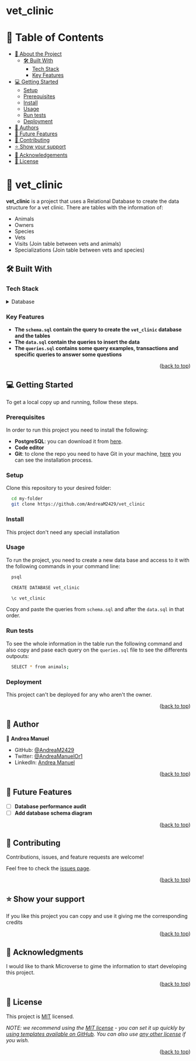 # vet_clinic

<a name="readme-top"></a>

# 📗 Table of Contents

- [📖 About the Project](#about-project)
  - [🛠 Built With](#built-with)
    - [Tech Stack](#tech-stack)
    - [Key Features](#key-features)
- [💻 Getting Started](#getting-started)
  - [Setup](#setup)
  - [Prerequisites](#prerequisites)
  - [Install](#install)
  - [Usage](#usage)
  - [Run tests](#run-tests)
  - [Deployment](#triangular_flag_on_post-deployment)
- [👥 Authors](#authors)
- [🔭 Future Features](#future-features)
- [🤝 Contributing](#contributing)
- [⭐️ Show your support](#support)
- [🙏 Acknowledgements](#acknowledgements)
- [📝 License](#license)

<!-- PROJECT DESCRIPTION -->

# 📖 vet_clinic <a name="about-project"></a>

**vet_clinic** is a project that uses a Relational Database to create the data structure for a vet clinic. There are tables with the information of:

- Animals
- Owners
- Species
- Vets
- Visits (Join table between vets and animals)
- Specializations (Join table between vets and species)

## 🛠 Built With <a name="built-with"></a>

### Tech Stack <a name="tech-stack"></a>

<details>
<summary>Database</summary>
  <ul>
    <li><a href="https://www.postgresql.org/">PostgreSQL</a></li>
  </ul>
</details>

<!-- Features -->

### Key Features <a name="key-features"></a>

- **The `schema.sql` contain the query to create the `vet_clinic` database and the tables**
- **The `data.sql` contain the queries to insert the data**
- **The `queries.sql` contains some query examples, transactions and specific queries to answer some questions**

<p align="right">(<a href="#readme-top">back to top</a>)</p>

<!-- GETTING STARTED -->

## 💻 Getting Started <a name="getting-started"></a>


To get a local copy up and running, follow these steps.

### Prerequisites

In order to run this project you need to install the following:

- **PostgreSQL**: you can download it from [here](https://www.postgresql.org/download/).
- **Code editor**
- **Git**: to clone the repo you need to have Git in your machine, [here](https://git-scm.com/book/es/v2/Inicio---Sobre-el-Control-de-Versiones-Instalaci%C3%B3n-de-Git) you can see the installation process.

### Setup

Clone this repository to your desired folder:

```sh
  cd my-folder
  git clone https://github.com/AndreaM2429/vet_clinic
```

### Install

This project don't need any speciall installation

### Usage

To run the project, you need to create a new data base and access to it with the following commands in your command line:

```sh
  psql
```
```sh
  CREATE DATABASE vet_clinic
```
```sh
  \c vet_clinic
```

Copy and paste the queries from `schema.sql` and after the `data.sql` in that order.

### Run tests

To see the whole information in the table run the following command and also copy and pase each query on the `queries.sql` file to see the differents outpouts:

```sh
  SELECT * from animals;
```

### Deployment

This project can't be deployed for any who aren't the owner.

<p align="right">(<a href="#readme-top">back to top</a>)</p>

<!-- AUTHORS -->

## 👥 Author <a name="authors"></a>

👤 **Andrea Manuel**

- GitHub: [@AndreaM2429](https://github.com/AndreaM2429)
- Twitter: [@AndreaManuelOr1](https://twitter.com/AndreaManuelOr1)
- LinkedIn: [Andrea Manuel](https://www.linkedin.com/in/andreamanuel24/)

<p align="right">(<a href="#readme-top">back to top</a>)</p>

<!-- FUTURE FEATURES -->

## 🔭 Future Features <a name="future-features"></a>

- [ ] **Database performance audit**
- [ ] **Add database schema diagram**

<p align="right">(<a href="#readme-top">back to top</a>)</p>

<!-- CONTRIBUTING -->

## 🤝 Contributing <a name="contributing"></a>

Contributions, issues, and feature requests are welcome!

Feel free to check the [issues page](../../issues/).

<p align="right">(<a href="#readme-top">back to top</a>)</p>

<!-- SUPPORT -->

## ⭐️ Show your support <a name="support"></a>

If you like this project you can copy and use it giving me the corresponding credits 

<p align="right">(<a href="#readme-top">back to top</a>)</p>

<!-- ACKNOWLEDGEMENTS -->

## 🙏 Acknowledgments <a name="acknowledgements"></a>

I would like to thank Microverse to gime the information to start developing this project.

<p align="right">(<a href="#readme-top">back to top</a>)</p>

<!-- LICENSE -->

## 📝 License <a name="license"></a>

This project is [MIT](./LICENSE) licensed.

_NOTE: we recommend using the [MIT license](https://choosealicense.com/licenses/mit/) - you can set it up quickly by [using templates available on GitHub](https://docs.github.com/en/communities/setting-up-your-project-for-healthy-contributions/adding-a-license-to-a-repository). You can also use [any other license](https://choosealicense.com/licenses/) if you wish._

<p align="right">(<a href="#readme-top">back to top</a>)</p>
